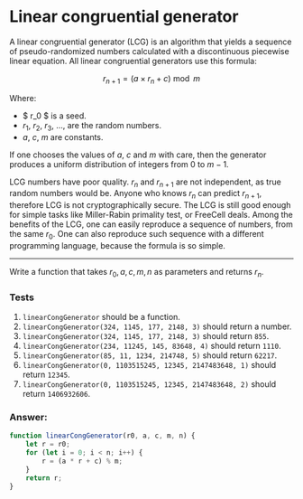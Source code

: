 # Linear congruential generator

A linear congruential generator (LCG) is an algorithm that yields a sequence of pseudo-randomized numbers calculated with a discontinuous piecewise linear equation. All linear congruential generators use this formula:

$$r_{n + 1} = (a \times r_n + c) \bmod m$$

Where:

- $ r_0 $ is a seed.
- $r_1$, $r_2$, $r_3$, ..., are the random numbers.
- $a$, $c$, $m$ are constants.

If one chooses the values of $a$, $c$ and $m$ with care, then the generator produces a uniform distribution of integers from $0$ to $m - 1$.

LCG numbers have poor quality. $r_n$ and $r_{n + 1}$ are not independent, as true random numbers would be. Anyone who knows $r_n$ can predict $r_{n + 1}$, therefore LCG is not cryptographically secure. The LCG is still good enough for simple tasks like Miller-Rabin primality test, or FreeCell deals. Among the benefits of the LCG, one can easily reproduce a sequence of numbers, from the same $r_0$. One can also reproduce such sequence with a different programming language, because the formula is so simple.

---

Write a function that takes $r_0,a,c,m,n$ as parameters and returns $r_n$.

### Tests

1. `linearCongGenerator` should be a function.
2. `linearCongGenerator(324, 1145, 177, 2148, 3)` should return a number.
3. `linearCongGenerator(324, 1145, 177, 2148, 3)` should return `855`.
4. `linearCongGenerator(234, 11245, 145, 83648, 4)` should return `1110`.
5. `linearCongGenerator(85, 11, 1234, 214748, 5)` should return `62217`.
6. `linearCongGenerator(0, 1103515245, 12345, 2147483648, 1)` should return `12345`.
7. `linearCongGenerator(0, 1103515245, 12345, 2147483648, 2)` should return `1406932606`.

### Answer:

```javascript
function linearCongGenerator(r0, a, c, m, n) {
    let r = r0;
    for (let i = 0; i < n; i++) {
        r = (a * r + c) % m;
    }
    return r;
}
```